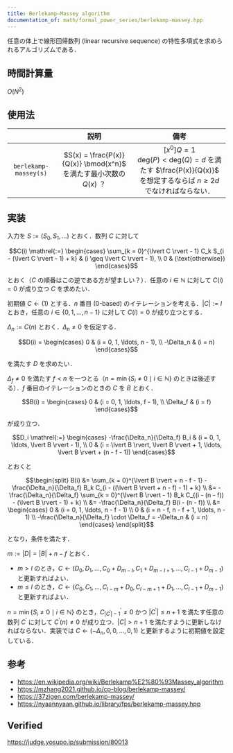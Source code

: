 ```yaml
---
title: Berlekamp–Massey algorithm
documentation_of: math/formal_power_series/berlekamp-massey.hpp
---
```


任意の体上で線形回帰数列 (linear recursive sequence) の特性多項式を求められるアルゴリズムである．


## 時間計算量

$O(N^2)$


## 使用法

||説明|備考|
|:--:|:--:|:--:|
|`berlekamp-massey(s)`|$S(x) = \frac{P(x)}{Q(x)} \bmod{x^n}$ を満たす最小次数の $Q(x)$ ？|${\lbrack x^0 \rbrack}Q = 1$<br>$\mathrm{deg}(P) < \mathrm{deg}(Q) = d$ を満たす $\frac{P(x)}{Q(x)}$ を想定するならば $n \geq 2d$ でなければならない．|


## 実装

入力を $S \mathrel{:=} (S_0, S_1, \ldots)$ とおく．数列 $C$ に対して

$$C(i) \mathrel{:=} \begin{cases} \sum_{k = 0}^{\lvert C \rvert - 1} C_k S_{i - (\lvert C \rvert - 1) + k} & (i \geq \lvert C \rvert - 1), \\ 0 & (\text{otherwise}) \end{cases}$$

とおく（$C$ の順番はこの逆である方が望ましい？）．任意の $i \in \mathbb{N}$ に対して $C(i) = 0$ が成り立つ $C$ を求めたい．

初期値 $C \gets (1)$ とする．$n$ 番目 (0-based) のイテレーションを考える．$\lvert C \rvert \mathrel{:=} l$ とおき，任意の $i \in \lbrace 0, 1, \ldots, n - 1 \rbrace$ に対して $C(i) = 0$ が成り立つとする．

$\Delta_n \mathrel{:=} C(n)$ とおく．$\Delta_n \neq 0$ を仮定する．

$$D(i) = \begin{cases} 0 & (i = 0, 1, \ldots, n - 1), \\ -\Delta_n & (i = n) \end{cases}$$

を満たす $D$ を求めたい．

$\Delta_f \neq 0$ を満たす $f < n$ を一つとる（$n = \min \lbrace S_i \neq 0 \mid i \in \mathbb{N} \rbrace$ のときは後述する）．$f$ 番目のイテレーションのときの $C$ を $B$ とおく．

$$B(i) = \begin{cases} 0 & (i = 0, 1, \ldots, f - 1), \\ \Delta_f & (i = f) \end{cases}$$

が成り立つ．

$$D_i \mathrel{:=} \begin{cases} -\frac{\Delta_n}{\Delta_f} B_i & (i = 0, 1, \ldots, \lvert B \rvert - 1), \\ 0 & (i = \lvert B \rvert, \lvert B \rvert + 1, \ldots, \lvert B \rvert + (n - f - 1)) \end{cases}$$

とおくと

$$\begin{split} B(i) &= \sum_{k = 0}^{\lvert B \rvert + n - f - 1} -\frac{\Delta_n}{\Delta_f} B_k C_{i - ((\lvert B \rvert + n - f) - 1) + k} \\ &= -\frac{\Delta_n}{\Delta_f} \sum_{k = 0}^{\lvert B \rvert - 1} B_k C_{(i - (n - f)) - (\lvert B \rvert - 1) + k} \\ &= -\frac{\Delta_n}{\Delta_f} B(i - (n - f)) \\ &= \begin{cases} 0 & (i = 0, 1, \ldots, n - f - 1) \\ 0 & (i = n - f, n - f + 1, \ldots, n - 1) \\ -\frac{\Delta_n}{\Delta_f} \cdot \Delta_f = -\Delta_n & (i = n) \end{cases} \end{split}$$

となり，条件を満たす．

$m \mathrel{:=} \lvert D \rvert = \lvert B \rvert + n - f$ とおく．
- $m > l$ のとき，$C \gets (D_0, D_1, \ldots, C_0 + D_{m - l}, C_1 + D_{m - l + 1}, \ldots, C_{l - 1} + D_{m - 1})$ と更新すればよい．
- $m \leq l$ のとき，$C \gets (C_0, C_1, \ldots, C_{l - m} + D_0, C_{l - m + 1} + D_1, \ldots, C_{l - 1} + D_{m - 1})$ と更新すればよい．

$n = \min \lbrace S_i \neq 0 \mid i \in \mathbb{N} \rbrace$ のとき，$C^\prime_{\lvert C^\prime \rvert - 1} \neq 0$ かつ $\lvert C^\prime \rvert \leq n + 1$ を満たす任意の数列 $C^\prime$ に対して $C^\prime(n) \neq 0$ が成り立つ．$\lvert C \rvert > n + 1$ を満たすように更新しなければならない．実装では $C \gets (-\Delta_n, 0, 0, \ldots, 0, 1)$ と更新するように初期値を設定している．


## 参考

- https://en.wikipedia.org/wiki/Berlekamp%E2%80%93Massey_algorithm
- https://mzhang2021.github.io/cp-blog/berlekamp-massey/
- https://37zigen.com/berlekamp-massey/
- https://nyaannyaan.github.io/library/fps/berlekamp-massey.hpp


## Verified

https://judge.yosupo.jp/submission/80013

